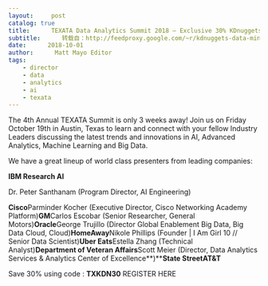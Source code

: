 ```yaml
---
layout:     post
catalog: true
title:      TEXATA Data Analytics Summit 2018 – Exclusive 30% KDnuggets Discount
subtitle:      转载自：http://feedproxy.google.com/~r/kdnuggets-data-mining-analytics/~3/chCXqgKb5oA/texata-data-analytics-summit-2018.html
date:      2018-10-01
author:      Matt Mayo Editor
tags:
    - director
    - data
    - analytics
    - ai
    - texata
---
```


The 4th Annual TEXATA Summit is only 3 weeks away! Join us on Friday October 19th in Austin, Texas to learn and connect with your fellow Industry Leaders discussing the latest trends and innovations in AI, Advanced Analytics, Machine Learning and Big Data.

We have a great lineup of world class presenters from leading companies:

**IBM Research AI** 

Dr. Peter Santhanam (Program Director, AI Engineering)

**Cisco**Parminder Kocher (Executive Director, Cisco Networking Academy Platform)**GM**Carlos Escobar (Senior Researcher, General Motors)**Oracle**George Trujillo (Director Global Enablement Big Data, Big Data Cloud, Cloud)**HomeAway**Nikole Phillips (Founder | I Am Girl 10 // Senior Data Scientist)**Uber Eats**Estella Zhang (Technical Analyst)**Department of Veteran Affairs**Scott Meier (Director, Data Analytics Services & Analytics Center of Excellence**)****State StreetAT&T**

Save 30% using code : **TXKDN30** REGISTER HERE

 






